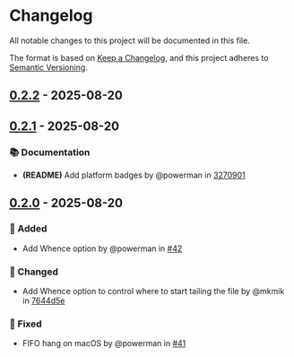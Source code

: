 # Changelog

All notable changes to this project will be documented in this file.

The format is based on [Keep a Changelog](https://keepachangelog.com/en/1.1.0/),
and this project adheres to [Semantic Versioning](https://semver.org/spec/v2.0.0.html).

## [0.2.2] - 2025-08-20

[0.2.2]: https://github.com/powerman/tail/compare/v0.2.1..v0.2.2

## [0.2.1] - 2025-08-20

### 📚 Documentation

- **(README)** Add platform badges by @powerman in [3270901]

[0.2.1]: https://github.com/powerman/tail/compare/v0.2.0..v0.2.1
[3270901]: https://github.com/powerman/tail/commit/3270901dcb1e708ad1389d25a2ea67d606eaabb5

## [0.2.0] - 2025-08-20

### 🚀 Added

- Add Whence option by @powerman in [#42]

### 🔔 Changed

- Add Whence option to control where to start tailing the file by @mkmik in [7644d5e]

### 🐛 Fixed

- FIFO hang on macOS by @powerman in [#41]

[0.2.0]: https://github.com/powerman/tail/compare/%40%7B10year%7D..v0.2.0
[#41]: https://github.com/powerman/tail/pull/41
[7644d5e]: https://github.com/powerman/tail/commit/7644d5e47fe8ebeff3b237566b6949000dba094b
[#42]: https://github.com/powerman/tail/pull/42

<!-- generated by git-cliff -->
